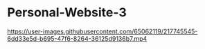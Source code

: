 # Personal-Website-3

https://user-images.githubusercontent.com/65062119/217745545-6dd33e5d-b695-47f6-8264-36125d9136b7.mp4
